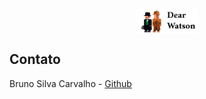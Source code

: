 <!--
*** Obrigado por estar vendo o meu README. Agora vamos rodar esse projeto :D
-->

<p align="center">
    <img width="100px" src="https://github.com/brunocarvalhs/dearWatson/blob/master/docs/logo.png?raw=true" align="center" alt="dearWatson">
    <h2 align="center"></h2>
    <p align="center"></p>
</p>

<!-- TABLE OF CONTENTS -->
<!-- 
## Tabela de Conteúdo

- [Tabela de Conteúdo](#tabela-de-conteúdo)
- [Sobre o Projeto](#sobre-o-Projeto)
  - [Tecnologias aplicadas](#tecnologias-aplicadas)
- [Interface da aplicação](#interface-da-aplicação)
- [Começando](#Começando)
  - [Pré-requisitos](#pré-requisitos)
  - [Estrutura de Arquivos](#estrutura-de-arquivos)
- [Licença](#licença)
- [Contato](#contato)

## Sobre o Projeto

Como projeto com base no canal da Rocketseat, o DiscordClone é uma das aplicações desenvolvidas com base no conhecimento de Front-end ensinado por Guilherme Brazs da equipe da Rocketseat. Com base nessa aula e conhecimentos da tecnologia, foi implementado alguns detalhes para vincular o front-end ao serviço de stream e chat do Discord.

### Tecnologias aplicadas

- [ReactJS](https://reactnative.dev/) - O React é a biblioteca mais popular do JavaScript e é usada para construir uma interface de usuário (IU). Ela oferece uma resposta excelente para o usuário adicionar comandos usando um novo método de renderizar sites. Os componentes dessa ferramenta foram desenvolvidos pelo Facebook.

- [Typescript](https://www.typescriptlang.org) - TypeScript é um superconjunto de JavaScript desenvolvido pela Microsoft que adiciona tipagem e alguns outros recursos a linguagem. Anders Hejlsberg, arquiteto da linguagem C# e criador das linguagens Delphi e Turbo Pascal, trabalhou no desenvolvimento do TypeScript. A linguagem pode ser usada para desenvolver aplicações JavaScript no lado cliente e lado servidor.

- [Styled-components](https://styled-components.com) - Styled components são componentes onde criamos o CSS no próprio arquivo do componente, o arquivo JS. Com isso conseguimos obter algumas vantagens em diversos quesitos, tais como: Carregamento automático do CSS crítico, isso é, os componentes são renderizados com a página e são injetados apenas o CSS que realmente será utilizado, nada mais!

## Interface da aplicação

### Aplicação Web

<p align="center"><img src="https://github.com/Bruno-Carv/DiscordUiClone/blob/Web(ReactJS-TypeScript)/docs/UI.png?raw=true"></p>

## Começando

### Pré-requisitos

- [NodeJS](https://nodejs.org/pt-br/) - versão 12.18 LTS;
- [Yarn](https://yarnpkg.com/) - versão 1.22.0;

### Executar Projeto

Entrando na raiz do projeto, primeiro passo é instalar a dependências do 
projeto, para isso execute o comando `npm install` ou `yarn install`, 
logo após o download execute o comando `npm start` ou `yarn start`, assim executará a 
dependência react-scripts que irá abrir o projeto na URL `http://localhost:3000`.

#### Docker 

Entrando na raiz do projeto, primeiro passo é criar a imagem para gerar o container do projeto, 
para isso com o Docker instalado e ativo, execute o comando `docker image build . -t brunocarvalhs/discordclone`, após será gerado a imagem que estára em seu cache do docker, logo em seguida execute o comando:
 - [Linux]:`docker container run -p 80:3000 -v $pwd:/www -it --name DiscordClone brunocarvalhs/discordclone`
 - [Windows]:`docker container run -p 80:3000 -v ${pwd}:/www -it --name DiscordClone brunocarvalhs/discordclone`
 - [Mac]:`docker container run -p 80:3000 -v $pwd:/www -it --name DiscordClone brunocarvalhs/discordclone`
assim executará a dependência react-scripts que irá abrir o projeto na URL `http://localhost`.
### Estrutura de Arquivos

```bash
DiscordUIClone
├── docs/
│   ├── LogoDiscordClone.png
│   └── UI.png
├── public/
│   ├── favicon.png
│   ├── index.html
│   └── manifest.json
├── src/
│   ├── assets/
│   │   ├── load.gif
│   │   └── logo-rocketseat.svg
│   ├── components/
│   │   ├── ChannelButton/
│   │   │   ├── index.tsx
│   │   │   └── styles.tsx
│   │   ├── ChannelData/
│   │   │   ├── index.tsx
│   │   │   └── styles.tsx
│   │   ├── Channelinfo/
│   │   │   ├── index.tsx
│   │   │   └── styles.tsx
│   │   ├── ChannelMessage/
│   │   │   ├── index.tsx
│   │   │   └── styles.tsx
│   │   ├── Layout/
│   │   │   ├── index.tsx
│   │   │   └── styles.tsx
│   │   ├── LoadDiscord/
│   │   │   ├── index.tsx
│   │   │   └── styles.tsx
│   │   ├── ModalDiscord/
│   │   │   ├── index.tsx
│   │   │   └── styles.tsx
│   │   ├── ServerBottom/
│   │   │   ├── index.tsx
│   │   │   └── styles.tsx
│   │   ├── ServerList/
│   │   │   ├── index.tsx
│   │   │   └── styles.tsx
│   │   ├── ServerName/
│   │   │   ├── index.tsx
│   │   │   └── styles.tsx
│   │   ├── UserInfo/
│   │   │   ├── index.tsx
│   │   │   └── styles.tsx
│   │   └── UserList/
│   │       ├── index.tsx
│   │       └── styles.tsx
│   ├── styles/
│   │   └── GlobalStyles.ts
│   ├── App.tsx
│   ├── chat.json
│   ├── index.tsx
│   ├── react-app-env.d.ts
│   └── users.json
├── .gitignore
├── LICENSE
├── package.json
├── README.md
├── tsconfig.json
└── yarn.lock
``` -->

<!-- ## Licença -->

<!-- Distribuído sob a licença GNU GENERAL PUBLIC LICENSE. Veja `LICENSE` para mais informações. -->

## Contato

Bruno Silva Carvalho - [Github](https://github.com/bruno-carv)